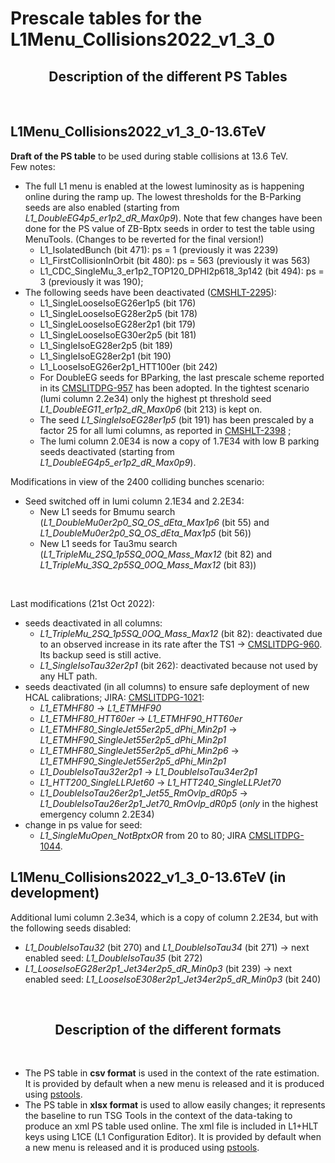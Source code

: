 # Prescale tables for the L1Menu_Collisions2022_v1_3_0

<h2 align="center">
Description of the different PS Tables
</h2>
<br/>


## L1Menu_Collisions2022_v1_3_0-13.6TeV
**Draft of the PS table** to be used during stable collisions at 13.6 TeV. 
<br/>
Few notes:
- The full L1 menu is enabled at the lowest luminosity as is happening online during the ramp up. The lowest thresholds for the B-Parking seeds are also enabled (starting from *L1_DoubleEG4p5_er1p2_dR_Max0p9*). Note that few changes have been done for the PS value of ZB-Bptx seeds in order to test the table using MenuTools. (Changes to be reverted for the final version!)
    - L1_IsolatedBunch (bit 471): ps = 1 (previously it was 2239)
    - L1_FirstCollisionInOrbit (bit 480): ps = 563 (previously it was 563)
    - L1_CDC_SingleMu_3_er1p2_TOP120_DPHI2p618_3p142 (bit 494): ps = 3 (previously it was 190);
- The following seeds have been deactivated ([CMSHLT-2295](https://its.cern.ch/jira/browse/CMSHLT-2295)):
    - L1_SingleLooseIsoEG26er1p5 (bit 176)
    - L1_SingleLooseIsoEG28er2p5 (bit 178)
    - L1_SingleLooseIsoEG28er2p1 (bit 179)
    - L1_SingleLooseIsoEG30er2p5 (bit 181)
    - L1_SingleIsoEG28er2p5 (bit 189)
    - L1_SingleIsoEG28er2p1 (bit 190)
    - L1_LooseIsoEG26er2p1_HTT100er (bit 242)    
    - For DoubleEG seeds for BParking, the last prescale scheme reported in its [CMSLITDPG-957](https://its.cern.ch/jira/browse/CMSLITDPG-957) has been adopted. In the tightest scenario (lumi column 2.2e34) only the highest pt threshold seed *L1_DoubleEG11_er1p2_dR_Max0p6* (bit 213) is kept on.
    - The seed *L1_SingleIsoEG28er1p5* (bit 191) has been prescaled by a factor 25 for all lumi columns, as reported in [CMSHLT-2398](https://its.cern.ch/jira/browse/CMSHLT-2398) ;
    - The lumi column 2.0E34 is now a copy of 1.7E34 with low B parking seeds deactivated (starting from *L1_DoubleEG4p5_er1p2_dR_Max0p9*).

Modifications in view of the 2400 colliding bunches scenario:
- Seed switched off in lumi column 2.1E34 and 2.2E34:
    - New L1 seeds for Bmumu search (*L1_DoubleMu0er2p0_SQ_OS_dEta_Max1p6* (bit 55) and *L1_DoubleMu0er2p0_SQ_OS_dEta_Max1p5* (bit 56)) 
    - New L1 seeds for Tau3mu search (*L1_TripleMu_2SQ_1p5SQ_0OQ_Mass_Max12* (bit 82) and *L1_TripleMu_3SQ_2p5SQ_0OQ_Mass_Max12* (bit 83)) 
<br/> 

Last modifications (21st Oct 2022):
- seeds deactivated in all columns:
    - *L1_TripleMu_2SQ_1p5SQ_0OQ_Mass_Max12* (bit 82): deactivated due to an observed increase in its rate after the TS1 -> [CMSLITDPG-960](https://its.cern.ch/jira/browse/CMSLITDPG-960). Its backup seed is still active.
    - *L1_SingleIsoTau32er2p1* (bit 262): deactivated because not used by any HLT path.
- seeds deactivated (in all columns) to ensure safe deployment of new HCAL calibrations; JIRA: [CMSLITDPG-1021](https://its.cern.ch/jira/browse/CMSLITDPG-1021):
    - *L1_ETMHF80* -> *L1_ETMHF90* 
    - *L1_ETMHF80_HTT60er* -> *L1_ETMHF90_HTT60er*
    - *L1_ETMHF80_SingleJet55er2p5_dPhi_Min2p1* -> *L1_ETMHF90_SingleJet55er2p5_dPhi_Min2p1*
    - *L1_ETMHF80_SingleJet55er2p5_dPhi_Min2p6* -> *L1_ETMHF90_SingleJet55er2p5_dPhi_Min2p1*
    - *L1_DoubleIsoTau32er2p1* -> *L1_DoubleIsoTau34er2p1*
    - *L1_HTT200_SingleLLPJet60* -> *L1_HTT240_SingleLLPJet70*
    - *L1_DoubleIsoTau26er2p1_Jet55_RmOvlp_dR0p5* -> *L1_DoubleIsoTau26er2p1_Jet70_RmOvlp_dR0p5* (_only_ in the highest emergency column 2.2E34)
- change in ps value for seed:
    - *L1_SingleMuOpen_NotBptxOR* from 20 to 80; JIRA [CMSLITDPG-1044](https://its.cern.ch/jira/browse/CMSLITDPG-1044).
    

## L1Menu_Collisions2022_v1_3_0-13.6TeV (in development)
Additional lumi column 2.3e34, which is a copy of column 2.2E34, but with the following seeds disabled:
- *L1_DoubleIsoTau32* (bit 270) and *L1_DoubleIsoTau34* (bit 271) -> next enabled seed: *L1_DoubleIsoTau35* (bit 272)
- *L1_LooseIsoEG28er2p1_Jet34er2p5_dR_Min0p3* (bit 239) -> next enabled seed: *L1_LooseIsoE308er2p1_Jet34er2p5_dR_Min0p3* (bit 240)
<br/>   

<h2 align="center">
Description of the different formats
</h2>
<br/>   

- The PS table in **csv format** is used in the context of the rate estimation. It is provided by default when a new menu is released and it is produced using [pstools](https://github.com/cms-l1-dpg/L1MenuTools/tree/master/pstools). 
- The PS table in **xlsx format** is used to allow easily changes; it represents the baseline to run TSG Tools in the context of the data-taking to produce an xml PS table used online. The xml file is included in L1+HLT keys using L1CE (L1 Configuration Editor). It is provided by default when a new menu is released and it is produced using [pstools](https://github.com/cms-l1-dpg/L1MenuTools/tree/master/pstools).
